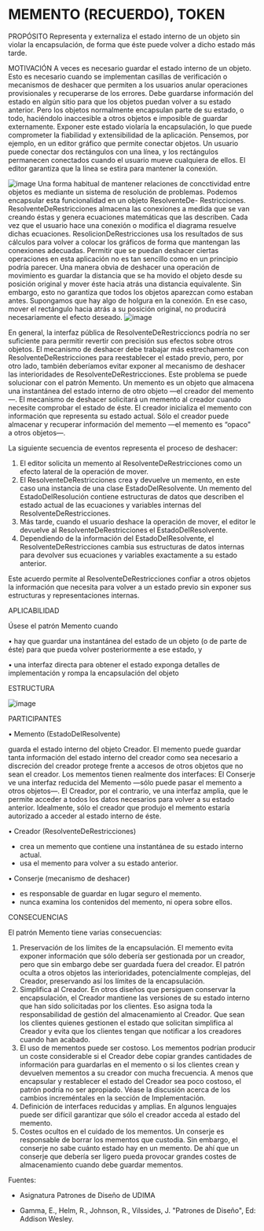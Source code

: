 # MEMENTO (RECUERDO), TOKEN


PROPÓSITO
Representa y externaliza el estado interno de un objeto sin violar la encapsulación, de forma que éste puede volver a dicho estado más tarde.

MOTIVACIÓN
A veces es necesario guardar el estado interno de un objeto. Esto es necesario cuando se implementan casillas de verificación o mecanismos de deshacer que permiten a los usuarios anular operaciones provisionales y recuperarse de los errores. Debe guardarse información del estado en algún sitio para que los objetos puedan volver a su estado anterior. Pero los objetos normalmente encapsulan parte de su estado, o todo, haciéndolo inaccesible a otros objetos e imposible de guardar externamente. Exponer este estado violaría la encapsulación, lo que puede comprometer la fiabilidad y extensibilidad de la aplicación.
Pensemos, por ejemplo, en un editor gráfico que permite conectar objetos. Un usuario puede conectar dos rectángulos con una línea, y los rectángulos permanecen conectados cuando el usuario mueve cualquiera de ellos. El editor garantiza que la línea se estira para mantener la conexión.

![image](https://user-images.githubusercontent.com/52029674/203980326-d385cbee-9a37-4311-a94b-67075188616d.png)
Una forma habitual de mantener relaciones de concctividad entre objetos es mediante un sistema de resolución de problemas. Podemos encapsular esta funcionalidad en un objeto ResolventeDe- Restricciones. ResolventeDeRestricciones almacena las conexiones a medida que se van creando éstas y genera ecuaciones matemáticas que las describen. Cada vez que el usuario hace una conexión o modifica el diagrama resuelve dichas ecuaciones. ResolicionDeRestricciones usa los resultados de sus cálculos para volver a colocar los gráficos de forma que mantengan las conexiones adecuadas.
Permitir que se puedan deshacer ciertas operaciones en esta aplicación no es tan sencillo como en un principio podría parecer. Una manera obvia de deshacer una operación de movimiento es guardar la distancia que se ha movido el objeto desde su posición original y mover éste hacia atrás una distancia equivalente. Sin embargo, esto no garantiza que todos los objetos aparezcan como estaban antes. Supongamos que hay algo de holgura en la conexión. En ese caso, mover el rectángulo hacia atrás a su posición original, no producirá necesariamente el efecto deseado.
![image](https://user-images.githubusercontent.com/52029674/203980368-e192e484-3228-4b99-ab00-482c7d8ba202.png)

En general, la interfaz pública de ResolventeDeRestriccioncs podría no ser suficiente para
 permitir revertir con precisión sus efectos sobre otros objetos. El mecanismo de deshacer debe trabajar más estrechamente con ResolventeDeRestricciones para reestablecer el estado previo, pero, por otro lado, también deberíamos evitar exponer al mecanismo de deshacer las interioridades de ResolventeDeRestricciones.
Este problema se puede solucionar con el patrón Memento. Un memento es un objeto que almacena una instantánea del estado interno de otro objeto —el creador del memento—. El mecanismo de deshacer solicitará un memento al creador cuando necesite comprobar el estado de éste. El creador inicializa el memento con información que representa su estado actual. Sólo el creador puede almacenar y recuperar información del memento —el memento es “opaco" a otros objetos—.

La siguiente secuencia de eventos representa el proceso de deshacer:
1. El editor solicita un memento al ResolventeDeRestricciones como un efecto lateral de la operación de mover.
2. El ResolventeDeRestricciones crea y devuelve un memento, en este caso una instancia de una clase EstadoDeIResolvente. Un memento del EstadoDeIResolución contiene estructuras de datos que describen el estado actual de las ecuaciones y variables internas del ResolventeDeRestricciones.
3. Más tarde, cuando el usuario deshace la operación de mover, el editor le devuelve al ResolventeDeRestricciones el EstadoDeIResolvente.
4. Dependiendo de la información del EstadoDeIResolvente, el ResolventeDeRestricciones cambia sus estructuras de datos internas para devolver sus ecuaciones y variables exactamente a su estado anterior.

Este acuerdo permite al ResolventeDeRestricciones confiar a otros objetos la información que necesita para volver a un estado previo sin exponer sus estructuras y representaciones internas.

APLICABILIDAD

Úsese el patrón Memento cuando

• hay que guardar una instantánea del estado de un objeto (o de parte de éste) para que pueda volver posteriormente a ese estado, y

• una interfaz directa para obtener el estado exponga detalles de implementación y rompa la encapsulación del objeto

ESTRUCTURA


![image](https://user-images.githubusercontent.com/52029674/203980830-7aafda50-518c-4793-b1a9-c91bd3b11c54.png)

PARTICIPANTES

• Memento (EstadoDeIResolvente)

guarda el estado interno del objeto Creador. El memento puede guardar tanta información del estado interno del creador como sea necesario a discreción del creador
protege frente a accesos de otros objetos que no sean el creador. Los mementos tienen realmente dos interfaces:
 El Conserje ve una interfaz reducida del Memento —sólo puede pasar el memento a otros objetos—. 
 El Creador, por el contrario, ve una interfaz amplia, que le permite acceder a todos los datos necesarios para volver a su estado anterior. 
Idealmente, sólo el creador que produjo el memento estaría autorizado a acceder al estado interno de éste.

• Creador (ResolventeDeRestricciones)

- crea un memento que contiene una instantánea de su estado interno actual.
- usa el memento para volver a su estado anterior.

• Conserje (mecanismo de deshacer)

- es responsable de guardar en lugar seguro el memento.
- nunca examina los contenidos del memento, ni opera sobre ellos.

CONSECUENCIAS

El patrón Memento tiene varias consecuencias:

1. Preservación de los límites de la encapsulación. El memento evita exponer información que sólo debería ser gestionada por un creador, pero que sin embargo debe ser guardada fuera del creador. El patrón oculta a otros objetos las interioridades, potencialmente complejas, del Creador, preservando así los límites de la encapsulación.
2. Simplifica al Creador. En otros diseños que persiguen conservar la encapsulación, el Creador mantiene las versiones de su estado interno que han sido solicitadas por los clientes. Eso asigna toda la responsabilidad de gestión del almacenamiento al Creador. Que sean los clientes quienes gestionen el estado que solicitan simplifica al Creador y evita que los clientes tengan que notificar a los creadores cuando han acabado.
3. El uso de mementos puede ser costoso. Los mementos podrían producir un coste considerable si el Creador debe copiar grandes cantidades de información para guardarlas en el memento o si los clientes crean y devuelven mementos a su creador con mucha frecuencia. A menos que encapsular y restablecer el estado del Creador sea poco costoso, el patrón podría no ser apropiado. Véase la discusión acerca de los cambios increméntales en la sección de Implementación.
4. Definición de interfaces reducidas y amplias. En algunos lenguajes puede ser difícil garantizar que sólo el creador acceda al estado del memento.
5. Costes ocultos en el cuidado de los mementos. Un conserje es responsable de borrar los mementos que custodia. Sin embargo, el conserje no sabe cuánto estado hay en un memento. De ahí que un conserje que debería ser ligero pueda provocar grandes costes de almacenamiento cuando debe guardar mementos.


Fuentes:

- Asignatura Patrones de Diseño de UDIMA

- Gamma, E., Helm, R., Johnson, R., Vilssides, J. "Patrones de Diseño", Ed: Addison Wesley.


